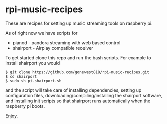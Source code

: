 rpi-music-recipes
=================

These are recipes for setting up music streaming tools on raspberry pi.

As of right now we have scripts for

* pianod - pandora streaming with web based control
* shairport - Airplay compatible receiver


To get started clone this repo and run the bash scripts.  For example
to install shairport you would

    $ git clone https://github.com/gonewest818/rpi-music-recipes.git
    $ cd shairport
    $ sudo sh pi-shairport.sh

and the script will take care of installing dependencies, setting up
configuration files, downloading/compiling/installing the shairport
software, and installing init scripts so that shairport runs automatically
when the raspberry pi boots.

Enjoy.




